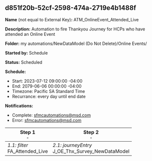 ## d851f20b-52cf-2598-474a-2719e4b1488f

**Name** (not equal to External Key)**:** ATM_OnlineEvent_Attended_Live

**Description:** Automation to fire Thankyou Journey for HCPs who have attended an Online Event

**Folder:** my automations/NewDataModel (Do Not Delete)/Online Events/

**Started by:** Schedule

**Status:** Scheduled

**Schedule:**

* Start: 2023-07-12 09:00:00 -04:00
* End: 2079-06-06 00:00:00 -04:00
* Timezone: Pacific SA Standard Time
* Recurrance: every day until end date

**Notifications:**

* Complete: sfmcautomations@msd.com
* Error: sfmcautomations@msd.com

| Step 1<br>_<small>-</small>_ | Step 2<br>_<small>-</small>_ |
| --- | --- |
| _1.1: filter_<br>FA_Attended_Live | _2.1: journeyEntry_<br>J_OE_Thx_Survey_NewDataModel |

